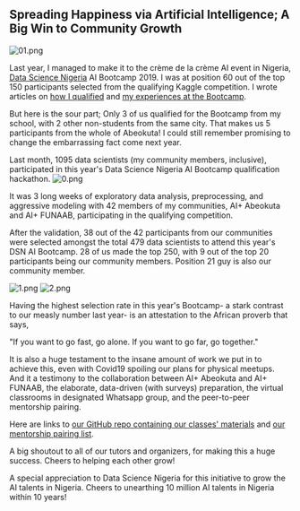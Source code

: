 ## Spreading Happiness via Artificial Intelligence; A Big Win to Community Growth


![01.png](https://cdn.hashnode.com/res/hashnode/image/upload/v1602773466342/It3KRGGa_.png)

Last year, I managed to make it to the crème de la crème AI event in Nigeria,  [Data Science Nigeria](https://twitter.com/DataScienceNIG)  AI Bootcamp 2019. I was at position 60 out of the top 150 participants selected from the qualifying Kaggle competition. I wrote articles on  [how I qualified](https://steventure.hashnode.dev/how-i-qualified-for-datasciencenigeria-2019-artificial-intelligence-bootcamp) and  [my experiences at the Bootcamp](https://steventure.hashnode.dev/datasciencenigeria-artificial-intelligence-bootcamp-2019-reviews-and-reflections).

But here is the sour part; Only 3 of us qualified for the Bootcamp from my school, with 2 other non-students from the same city. That makes us 5 participants from the whole of Abeokuta! I could still remember promising to change the embarrassing fact come next year.

Last month, 1095 data scientists (my community members, inclusive), participated in this year's Data Science Nigeria AI Bootcamp qualification hackathon.
![0.png](https://cdn.hashnode.com/res/hashnode/image/upload/v1602773148359/wUm39gw5p.png)

It was 3 long weeks of exploratory data analysis, preprocessing, and aggressive modeling with 42 members of my communities, AI+ Abeokuta and AI+ FUNAAB, participating in the qualifying competition.

After the validation, 38 out of the 42 participants from our communities were selected amongst the total 479 data scientists to attend this year's DSN AI Bootcamp. 28 of us made the top 250, with 9 out of the top 20 participants being our community members. Position 21 guy is also our community member.

![1.png](https://cdn.hashnode.com/res/hashnode/image/upload/v1602773122292/8kzzZOPcj.png)
![2.png](https://cdn.hashnode.com/res/hashnode/image/upload/v1602773132410/GmoATcE4g.png)

Having the highest selection rate in this year's Bootcamp- a stark contrast to our measly number last year- is an attestation to the African proverb that says, 


> 
"If you want to go fast, go alone. If you want to go far, go together."

It is also a huge testament to the insane amount of work we put in to achieve this, even with Covid19 spoiling our plans for physical meetups. And it a testimony to the collaboration between AI+ Abeokuta and AI+ FUNAAB, the elaborate, data-driven (with surveys) preparation, the virtual classrooms in designated Whatsapp group, and the peer-to-peer mentorship pairing.

Here are links to  [our GitHub repo containing our classes' materials](https://github.com/DSN-AIplus-Abeokuta/Pre-Bootcamp_Tutorials) and  [our mentorship pairing list](https://docs.google.com/spreadsheets/d/1g2kjjw2ritrlpM0X9jB502YjFnPPpCHwWK0hHz7lKC0/edit?usp=sharing).

A big shoutout to all of our tutors and organizers, for making this a huge success. Cheers to helping each other grow!

A special appreciation to Data Science Nigeria for this initiative to grow the AI talents in Nigeria. Cheers to unearthing 10 million AI talents in Nigeria within 10 years!